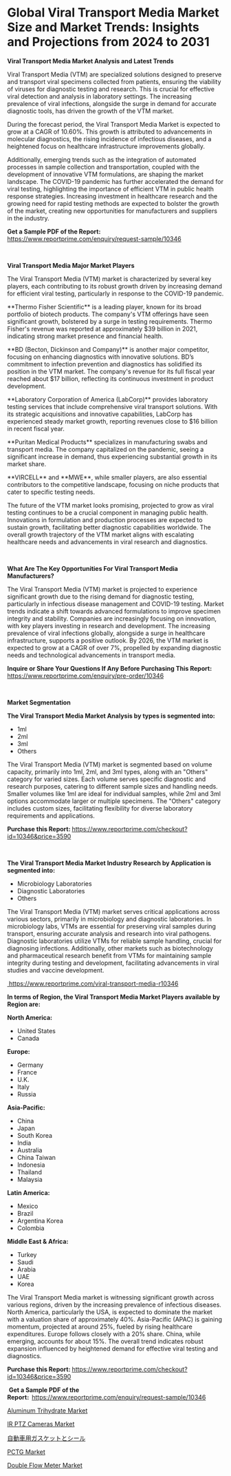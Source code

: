 <p><h1>Global Viral Transport Media Market Size and Market Trends: Insights and Projections from 2024 to 2031</h1></p><p><strong>Viral Transport Media Market Analysis and Latest Trends</strong></p>
<p><p>Viral Transport Media (VTM) are specialized solutions designed to preserve and transport viral specimens collected from patients, ensuring the viability of viruses for diagnostic testing and research. This is crucial for effective viral detection and analysis in laboratory settings. The increasing prevalence of viral infections, alongside the surge in demand for accurate diagnostic tools, has driven the growth of the VTM market. </p><p>During the forecast period, the Viral Transport Media Market is expected to grow at a CAGR of 10.60%. This growth is attributed to advancements in molecular diagnostics, the rising incidence of infectious diseases, and a heightened focus on healthcare infrastructure improvements globally. </p><p>Additionally, emerging trends such as the integration of automated processes in sample collection and transportation, coupled with the development of innovative VTM formulations, are shaping the market landscape. The COVID-19 pandemic has further accelerated the demand for viral testing, highlighting the importance of efficient VTM in public health response strategies. Increasing investment in healthcare research and the growing need for rapid testing methods are expected to bolster the growth of the market, creating new opportunities for manufacturers and suppliers in the industry.</p></p>
<p><strong>Get a Sample PDF of the Report:&nbsp;</strong> <a href="https://www.reportprime.com/enquiry/request-sample/10346">https://www.reportprime.com/enquiry/request-sample/10346</a></p>
<p>&nbsp;</p>
<p><strong>Viral Transport Media Major Market Players</strong></p>
<p><p>The Viral Transport Media (VTM) market is characterized by several key players, each contributing to its robust growth driven by increasing demand for efficient viral testing, particularly in response to the COVID-19 pandemic.</p><p>**Thermo Fisher Scientific** is a leading player, known for its broad portfolio of biotech products. The company's VTM offerings have seen significant growth, bolstered by a surge in testing requirements. Thermo Fisher's revenue was reported at approximately $39 billion in 2021, indicating strong market presence and financial health.</p><p>**BD (Becton, Dickinson and Company)** is another major competitor, focusing on enhancing diagnostics with innovative solutions. BD’s commitment to infection prevention and diagnostics has solidified its position in the VTM market. The company's revenue for its full fiscal year reached about $17 billion, reflecting its continuous investment in product development.</p><p>**Laboratory Corporation of America (LabCorp)** provides laboratory testing services that include comprehensive viral transport solutions. With its strategic acquisitions and innovative capabilities, LabCorp has experienced steady market growth, reporting revenues close to $16 billion in recent fiscal year.</p><p>**Puritan Medical Products** specializes in manufacturing swabs and transport media. The company capitalized on the pandemic, seeing a significant increase in demand, thus experiencing substantial growth in its market share.</p><p>**VIRCELL** and **MWE**, while smaller players, are also essential contributors to the competitive landscape, focusing on niche products that cater to specific testing needs.</p><p>The future of the VTM market looks promising, projected to grow as viral testing continues to be a crucial component in managing public health. Innovations in formulation and production processes are expected to sustain growth, facilitating better diagnostic capabilities worldwide. The overall growth trajectory of the VTM market aligns with escalating healthcare needs and advancements in viral research and diagnostics.</p></p>
<p>&nbsp;</p>
<p><strong>What Are The Key Opportunities For Viral Transport Media Manufacturers?</strong></p>
<p><p>The Viral Transport Media (VTM) market is projected to experience significant growth due to the rising demand for diagnostic testing, particularly in infectious disease management and COVID-19 testing. Market trends indicate a shift towards advanced formulations to improve specimen integrity and stability. Companies are increasingly focusing on innovation, with key players investing in research and development. The increasing prevalence of viral infections globally, alongside a surge in healthcare infrastructure, supports a positive outlook. By 2026, the VTM market is expected to grow at a CAGR of over 7%, propelled by expanding diagnostic needs and technological advancements in transport media.</p></p>
<p><strong>Inquire or Share Your Questions If Any Before Purchasing This Report:</strong> <a href="https://www.reportprime.com/enquiry/pre-order/10346">https://www.reportprime.com/enquiry/pre-order/10346</a></p>
<p>&nbsp;</p>
<p><strong>Market Segmentation</strong></p>
<p><strong>The Viral Transport Media Market Analysis by types is segmented into:</strong></p>
<p><ul><li>1ml</li><li>2ml</li><li>3ml</li><li>Others</li></ul></p>
<p><p>The Viral Transport Media (VTM) market is segmented based on volume capacity, primarily into 1ml, 2ml, and 3ml types, along with an "Others" category for varied sizes. Each volume serves specific diagnostic and research purposes, catering to different sample sizes and handling needs. Smaller volumes like 1ml are ideal for individual samples, while 2ml and 3ml options accommodate larger or multiple specimens. The "Others" category includes custom sizes, facilitating flexibility for diverse laboratory requirements and applications.</p></p>
<p><strong>Purchase this Report:&nbsp;</strong><a href="https://www.reportprime.com/checkout?id=10346&price=3590">https://www.reportprime.com/checkout?id=10346&price=3590</a></p>
<p>&nbsp;</p>
<p><strong>The Viral Transport Media Market Industry Research by Application is segmented into:</strong></p>
<p><ul><li>Microbiology Laboratories</li><li>Diagnostic Laboratories</li><li>Others</li></ul></p>
<p><p>The Viral Transport Media (VTM) market serves critical applications across various sectors, primarily in microbiology and diagnostic laboratories. In microbiology labs, VTMs are essential for preserving viral samples during transport, ensuring accurate analysis and research into viral pathogens. Diagnostic laboratories utilize VTMs for reliable sample handling, crucial for diagnosing infections. Additionally, other markets such as biotechnology and pharmaceutical research benefit from VTMs for maintaining sample integrity during testing and development, facilitating advancements in viral studies and vaccine development.</p></p>
<p><a href="https://www.reportprime.com/viral-transport-media-r10346">&nbsp;https://www.reportprime.com/viral-transport-media-r10346</a></p>
<p><strong>In terms of Region, the Viral Transport Media Market Players available by Region are:</strong></p>
<p>
    <p> <strong> North America: </strong>
        <ul>
            <li>United States</li>
            <li>Canada</li>
        </ul>
        </p> 
    <p> <strong> Europe: </strong>
        <ul>
            <li>Germany</li>
            <li>France</li>
            <li>U.K.</li>
            <li>Italy</li>
            <li>Russia</li>
        </ul>
        </p> 
    <p> <strong> Asia-Pacific: </strong>
        <ul>
            <li>China</li>
            <li>Japan</li>
            <li>South Korea</li>
            <li>India</li>
            <li>Australia</li>
            <li>China Taiwan</li>
            <li>Indonesia</li>
            <li>Thailand</li>
            <li>Malaysia</li>
        </ul>
        </p> 
    <p> <strong> Latin America: </strong>
        <ul>
            <li>Mexico</li>
            <li>Brazil</li>
            <li>Argentina Korea</li>
            <li>Colombia</li>
        </ul>
        </p> 
    <p> <strong> Middle East & Africa: </strong>
        <ul>
            <li>Turkey</li>
            <li>Saudi</li>
            <li>Arabia</li>
            <li>UAE</li>
            <li>Korea</li>
        </ul>
    </p>
    </p>
<p><p>The Viral Transport Media market is witnessing significant growth across various regions, driven by the increasing prevalence of infectious diseases. North America, particularly the USA, is expected to dominate the market with a valuation share of approximately 40%. Asia-Pacific (APAC) is gaining momentum, projected at around 25%, fueled by rising healthcare expenditures. Europe follows closely with a 20% share. China, while emerging, accounts for about 15%. The overall trend indicates robust expansion influenced by heightened demand for effective viral testing and diagnostics.</p></p>
<p><strong>Purchase this Report: </strong><a href="https://www.reportprime.com/checkout?id=10346&price=3590">https://www.reportprime.com/checkout?id=10346&price=3590</a></p>
<p>&nbsp;<strong>Get a Sample PDF of the Report:&nbsp;&nbsp;</strong><a href="https://www.reportprime.com/enquiry/request-sample/10346">https://www.reportprime.com/enquiry/request-sample/10346</a></p>
<p><strong></strong></p>
<p><p><a href="https://medium.com/@bryaneal908/the-growth-of-the-aluminum-trihydrate-market-has-been-significant-driven-by-various-critical-9b77260c180a">Aluminum Trihydrate Market</a></p><p><a href="https://www.linkedin.com/pulse/ir-ptz-cameras-market-emerging-trends-future-prospects-period-ate4f?trackingId=OCd2N9MJRLqQmacz3EjGuQ%3D%3D">IR PTZ Cameras Market</a></p><p><a href="https://medium.com/@ridleydamion/%E8%87%AA%E5%8B%95%E8%BB%8A%E7%94%A8%E3%82%AC%E3%82%B9%E3%82%B1%E3%83%83%E3%83%88%E3%81%8A%E3%82%88%E3%81%B3%E3%82%B7%E3%83%BC%E3%83%AB%E5%B8%82%E5%A0%B4%E3%81%AE%E6%88%90%E9%95%B7%E8%A6%8B%E9%80%9A%E3%81%97-2024%E5%B9%B4%E3%81%8B%E3%82%892031%E5%B9%B4-%E3%81%A7%E3%81%AF-%E5%B9%B4%E5%B9%B3%E5%9D%87%E6%88%90%E9%95%B7%E7%8E%87-cagr-%E3%81%8C15-%E3%81%A7-%E3%82%A2%E3%83%97%E3%83%AA%E3%82%B1%E3%83%BC%E3%82%B7%E3%83%A7%E3%83%B3%E5%88%A5-%E5%9C%B0%E5%9F%9F%E5%88%A5%E3%81%AE%E5%8B%95%E5%90%91%E5%88%86%E6%9E%90%E3%81%A8%E5%8F%8E%E7%9B%8A%E3%81%AB%E5%9F%BA%E3%81%A5%E3%81%84%E3%81%9F%E4%BA%88%E6%B8%AC%E3%81%8C%E8%A1%8C%E3%82%8F%E3%82%8C%E3%81%A6%E3%81%84%E3%81%BE%E3%81%99-f9c44d1e6d67">自動車用ガスケットとシール</a></p><p><a href="https://issuu.com/reportprime-2/docs/pctg-market-size-2030.pptx_4b2e7fa5d3b59e">PCTG Market</a></p><p><a href="https://github.com/lylyparadise/Market-Research-Report-List-5/blob/main/double-flow-meter-market.md">Double Flow Meter Market</a></p></p>